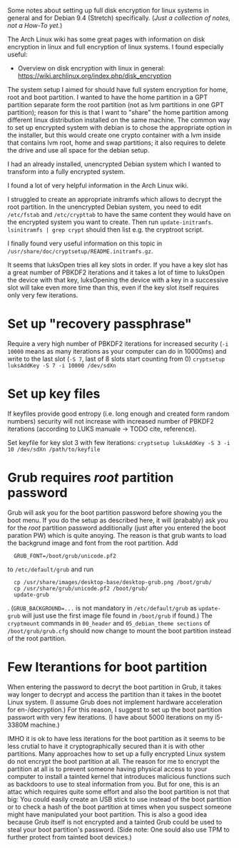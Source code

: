 <!--
Copyright (c) 2014  Thilo Fischer.
This work is licensed under a Creative Commons Attribution-ShareAlike 4.0 International License.
-->

Some notes about setting up full disk encryption for linux systems in general and for Debian 9.4 (Stretch) specifically. (_Just a collection of notes, not a How-To yet._)

The Arch Linux wiki has some great pages with information on disk encryption in linux and full encryption of linux systems. I found especially useful:
- Overview on disk encryption with linux in general: https://wiki.archlinux.org/index.php/disk_encryption

The system setup I aimed for should have full system encryption for home, root and boot partition. I wanted to have the home partition in a GPT partition separate form the root partition (not as lvm partitions in one GPT partition); reason for this is that I want to "share" the home partition among different linux distribution installed on the same machine. The common way to set up encrypted system with debian is to chose the appropriate option in the installer, but this would create one crypto container with a lvm inside that contains lvm root, home and swap partitions; it also requires to delete the drive and use all space for the debian setup.

I had an already installed, unencrypted Debian system which I wanted to transform into a fully encrypted system.

I found a lot of very helpful information in the Arch Linux wiki.

I struggled to create an appropriate initramfs which allows to decrypt the root partition. In the unencrypted Debian system, you need to edit `/etc/fstab` and `/etc/crypttab` to have the same content they would have on the encrypted system you want to create. Then run `update-initramfs`. `lsinitramfs | grep crypt` should then list e.g. the cryptroot script.

I finally found very useful information on this topic in `/usr/share/doc/cryptsetup/README.initramfs.gz`.

It seems that luksOpen tries all key slots in order. If you have a key slot has a great number of PBKDF2 iterations and it takes a lot of time to luksOpen the device with that key, luksOpening the device with a key in a successive slot will take even more time than this, even if the key slot itself requires only very few iterations.

# Set up "recovery passphrase"

Require a very high number of PBKDF2 iterations for increased security (`-i 10000` means as many iterations as your computer can do in 10000ms) and write to the last slot (`-S 7`, last of 8 slots start counting from 0)
`cryptsetup luksAddKey -S 7 -i 10000 /dev/sdXn`

# Set up key files

If keyfiles provide good entropy (i.e. long enough and created form random numbers) security will not increase with increased number of PBKDF2 iterations (according to LUKS manuale -> TODO cite, reference).

Set keyfile for key slot 3 with few iterations:
`cryptsetup luksAddKey -S 3 -i 10 /dev/sdXn /path/to/keyfile`

# Grub requires *root* partition password

Grub will ask you for the boot partition password before showing you the boot menu. If you do the setup as described here, it will (prabably) ask you for the *root* partition password additionally (just after you entered the boot paration PW) which is quite anoying. The reason is that grub wants to load the backgrund image and font from the root partition.
Add
```
  GRUB_FONT=/boot/grub/unicode.pf2
```
to `/etc/default/grub` and run
```
  cp /usr/share/images/desktop-base/desktop-grub.png /boot/grub/
  cp /usr/share/grub/unicode.pf2 /boot/grub/
  update-grub
```
. (`GRUB_BACKGROUND=...` is not mandatory in `/etc/default/grub` as `update-grub` will just use the first image file found in `/boot/grub` if found.)
The `cryptmount` commands in `00_header` and `05_debian_theme sections` of `/boot/grub/grub.cfg` should now change to mount the boot partition instead of the root partition.

# Few Iterantions for boot partition

When entering the password to decryt the boot partition in Grub, it takes way longer to decrypt and access the partition than it takes in the bootet Linux system. (I assume Grub does not implement hardware acceleration for en-/decryption.) For this reason, I suggest to set up the boot partition passwort with very few iterations. (I have about 5000 iterations on my i5-3380M machine.)

IMHO it is ok to have less iterations for the boot partition as it seems to be less crutial to have it cryptographically secured than it is with other partitions. Many approaches how to set up a fully encrypted Linux system do not encrypt the boot partition at all. The reason for me to encrypt the partition at all is to prevent someone having physical access to your computer to install a tainted kernel that introduces malicious functions such as backdoors to use to steal information from you. But for one, this is an attac which requires quite some effort and also the boot partition is not that big: You could easily create an USB stick to use instead of the boot partition or to check a hash of the boot partition at times when you suspect someone might have manipulated your boot partition. This is also a good idea because Grub itself is not encrypted and a tainted Grub could be used to steal your boot partition's password. (Side note: One sould also use TPM to further protect from tainted boot devices.)
